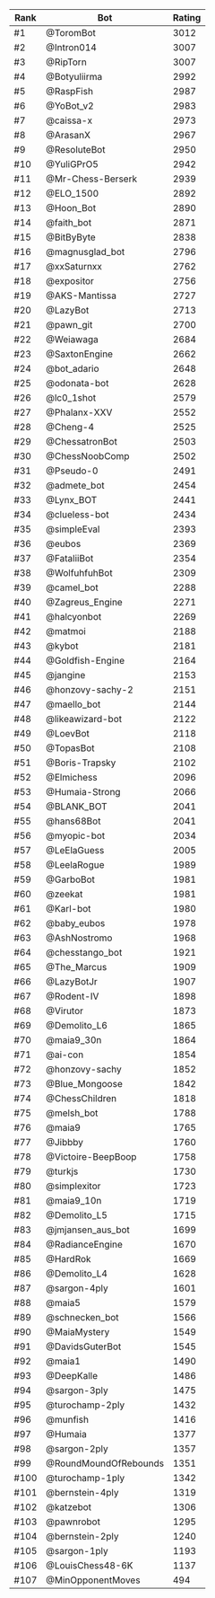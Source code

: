 Rank|Bot|Rating
---|---|---
#1|@ToromBot|3012
#2|@Intron014|3007
#3|@RipTorn|3007
#4|@Botyuliirma|2992
#5|@RaspFish|2987
#6|@YoBot_v2|2983
#7|@caissa-x|2973
#8|@ArasanX|2967
#9|@ResoluteBot|2950
#10|@YuliGPrO5|2942
#11|@Mr-Chess-Berserk|2939
#12|@ELO_1500|2892
#13|@Hoon_Bot|2890
#14|@faith_bot|2871
#15|@BitByByte|2838
#16|@magnusglad_bot|2796
#17|@xxSaturnxx|2762
#18|@expositor|2756
#19|@AKS-Mantissa|2727
#20|@LazyBot|2713
#21|@pawn_git|2700
#22|@Weiawaga|2684
#23|@SaxtonEngine|2662
#24|@bot_adario|2648
#25|@odonata-bot|2628
#26|@lc0_1shot|2579
#27|@Phalanx-XXV|2552
#28|@Cheng-4|2525
#29|@ChessatronBot|2503
#30|@ChessNoobComp|2502
#31|@Pseudo-0|2491
#32|@admete_bot|2454
#33|@Lynx_BOT|2441
#34|@clueless-bot|2434
#35|@simpleEval|2393
#36|@eubos|2369
#37|@FataliiBot|2354
#38|@WolfuhfuhBot|2309
#39|@camel_bot|2288
#40|@Zagreus_Engine|2271
#41|@halcyonbot|2269
#42|@matmoi|2188
#43|@kybot|2181
#44|@Goldfish-Engine|2164
#45|@jangine|2153
#46|@honzovy-sachy-2|2151
#47|@maello_bot|2144
#48|@likeawizard-bot|2122
#49|@LoevBot|2118
#50|@TopasBot|2108
#51|@Boris-Trapsky|2102
#52|@Elmichess|2096
#53|@Humaia-Strong|2066
#54|@BLANK_BOT|2041
#55|@hans68Bot|2041
#56|@myopic-bot|2034
#57|@LeElaGuess|2005
#58|@LeelaRogue|1989
#59|@GarboBot|1981
#60|@zeekat|1981
#61|@Karl-bot|1980
#62|@baby_eubos|1978
#63|@AshNostromo|1968
#64|@chesstango_bot|1921
#65|@The_Marcus|1909
#66|@LazyBotJr|1907
#67|@Rodent-IV|1898
#68|@Virutor|1873
#69|@Demolito_L6|1865
#70|@maia9_30n|1864
#71|@ai-con|1854
#72|@honzovy-sachy|1852
#73|@Blue_Mongoose|1842
#74|@ChessChildren|1818
#75|@melsh_bot|1788
#76|@maia9|1765
#77|@Jibbby|1760
#78|@Victoire-BeepBoop|1758
#79|@turkjs|1730
#80|@simplexitor|1723
#81|@maia9_10n|1719
#82|@Demolito_L5|1715
#83|@jmjansen_aus_bot|1699
#84|@RadianceEngine|1670
#85|@HardRok|1669
#86|@Demolito_L4|1628
#87|@sargon-4ply|1601
#88|@maia5|1579
#89|@schnecken_bot|1566
#90|@MaiaMystery|1549
#91|@DavidsGuterBot|1545
#92|@maia1|1490
#93|@DeepKalle|1486
#94|@sargon-3ply|1475
#95|@turochamp-2ply|1432
#96|@munfish|1416
#97|@Humaia|1377
#98|@sargon-2ply|1357
#99|@RoundMoundOfRebounds|1351
#100|@turochamp-1ply|1342
#101|@bernstein-4ply|1319
#102|@katzebot|1306
#103|@pawnrobot|1295
#104|@bernstein-2ply|1240
#105|@sargon-1ply|1193
#106|@LouisChess48-6K|1137
#107|@MinOpponentMoves|494
